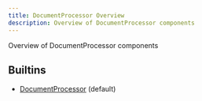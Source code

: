 ```yaml
---
title: DocumentProcessor Overview
description: Overview of DocumentProcessor components
---
```

Overview of DocumentProcessor components
## Builtins
* [DocumentProcessor](/docs/components/documentprocessor/documentprocessor/) (default)